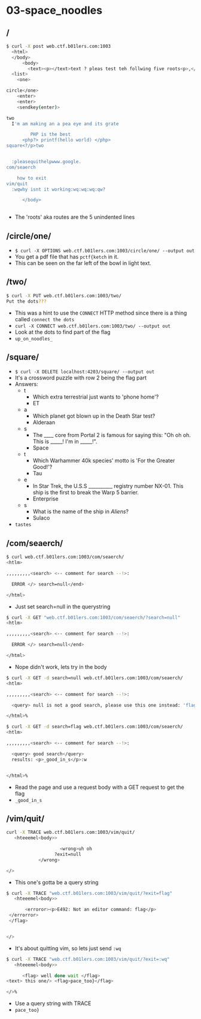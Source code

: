 # 03-space_noodles

## /
```bash
$ curl -X post web.ctf.b01lers.com:1003
  <html>
  </body>
      <body>
        <text><p></text>text ? pleas test teh follwing five roots<p>,</p>
  <list>
    <one>

circle</one>
    <enter>
    <enter>
    <sendkey(enter)>

two
  I'm am making an a pea eye and its grate

         PHP is the best
      <php?> printf(hello world) </php>
square<?/p>two


  :pleasequithelpwww.google.
com/seaerch

    how to exit
vim/quit
  :wqwhy isnt it working:wq:wq:wq:qw?

      </body>
                                                                                                                                </html>
```
- The 'roots' aka routes are the 5 unindented lines

## /circle/one/
- `$ curl -X OPTIONS web.ctf.b01lers.com:1003/circle/one/ --output out`
- You get a pdf file that has `pctf{ketch` in it.
- This can be seen on the far left of the bowl in light text.


## /two/
```bash
$ curl -X PUT web.ctf.b01lers.com:1003/two/
Put the dots???
```
- This was a hint to use the `CONNECT` HTTP method since there is a thing called `connect the dots`
- `curl -X CONNECT web.ctf.b01lers.com:1003/two/ --output out`
- Look at the dots to find part of the flag
- `up_on_noodles_`


## /square/
- `$ curl -X DELETE localhost:4203/square/ --output out`
- It's a crossword puzzle with row 2 being the flag part
- Answers:
    - t
        - Which extra terrestrial just wants to 'phone home'?
        - ET
    - a
        - Which planet got blown up in the Death Star test?
        - Alderaan
    - s
        - The ____ core from Portal 2 is famous for saying this: "Oh oh oh. This is _____! I'm in _____!".
        - Space
    - t
        - Which Warhammer 40k species' motto is 'For the Greater Good!'?
        - Tau
    - e
        - In Star Trek, the U.S.S __________ registry number NX-01. This ship is the first to break the Warp 5 barrier.
        - Enterprise
    - s
        - What is the name of the ship in *Aliens*?
        - Sulaco
- `tastes`


## /com/seaerch/
```bash
$ curl web.ctf.b01lers.com:1003/com/seaerch/
<htlm>

,,,,,,,,,<search> <-- comment for search --!>:

  ERROR </> search=null</end>

</html>
```
- Just set search=null in the querystring

```bash
$ curl -X GET "web.ctf.b01lers.com:1003/com/seaerch/?search=null"
<htlm>

,,,,,,,,,<search> <-- comment for search --!>:

  ERROR </> search=null</end>

</html>
```
- Nope didn't work, lets try in the body

```bash
$ curl -X GET -d search=null web.ctf.b01lers.com:1003/com/seaerch/
<htlm>

,,,,,,,,,<search> <-- comment for search --!>:

  <query> null is not a good search, please use this one instead: 'flag' <try>

</html>%
```

```bash
$ curl -X GET -d search=flag web.ctf.b01lers.com:1003/com/seaerch/
<htlm>

,,,,,,,,,<search> <-- comment for search --!>:

  <query> good search</query>
  results: <p>_good_in_s</p>:w


</html>%
```
- Read the page and use a request body with a GET request to get the flag
- `_good_in_s`

## /vim/quit/
```bash
curl -X TRACE web.ctf.b01lers.com:1003/vim/quit/
   <hteeemel<body>>

                    <wrong>uh oh
                  ?exit=null
            </wrong>

</>
```
- This one's gotta be a query string

```bash
$ curl -X TRACE "web.ctf.b01lers.com:1003/vim/quit/?exit=flag"
   <hteeemel<body>>

       <erroror><p>E492: Not an editor command: flag</p>
 </errorror>
 </flag>


</>
```
- It's about quitting vim, so lets just send `:wq`

```bash
$ curl -X TRACE "web.ctf.b01lers.com:1003/vim/quit/?exit=:wq"
   <hteeemel<body>>

      <flag> well done wait </flag>
<text> this one/> <flag>pace_too}</flag>

</>%
```
- Use a query string with TRACE
- `pace_too}`
